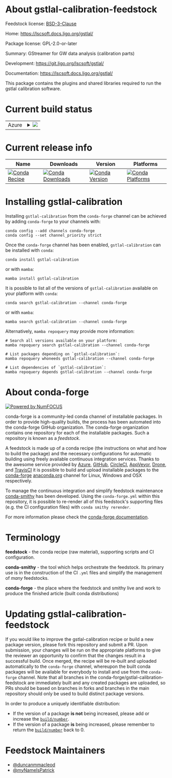 About gstlal-calibration-feedstock
==================================

Feedstock license: [BSD-3-Clause](https://github.com/conda-forge/gstlal-calibration-feedstock/blob/main/LICENSE.txt)

Home: https://lscsoft.docs.ligo.org/gstlal/

Package license: GPL-2.0-or-later

Summary: GStreamer for GW data analysis (calibration parts)

Development: https://git.ligo.org/lscsoft/gstlal/

Documentation: https://lscsoft.docs.ligo.org/gstlal/

This package contains the plugins and shared libraries required to
run the gstlal calibration software.


Current build status
====================


<table>
    
  <tr>
    <td>Azure</td>
    <td>
      <details>
        <summary>
          <a href="https://dev.azure.com/conda-forge/feedstock-builds/_build/latest?definitionId=9066&branchName=main">
            <img src="https://dev.azure.com/conda-forge/feedstock-builds/_apis/build/status/gstlal-calibration-feedstock?branchName=main">
          </a>
        </summary>
        <table>
          <thead><tr><th>Variant</th><th>Status</th></tr></thead>
          <tbody><tr>
              <td>linux_64_python3.10.____cpython</td>
              <td>
                <a href="https://dev.azure.com/conda-forge/feedstock-builds/_build/latest?definitionId=9066&branchName=main">
                  <img src="https://dev.azure.com/conda-forge/feedstock-builds/_apis/build/status/gstlal-calibration-feedstock?branchName=main&jobName=linux&configuration=linux%20linux_64_python3.10.____cpython" alt="variant">
                </a>
              </td>
            </tr><tr>
              <td>linux_64_python3.11.____cpython</td>
              <td>
                <a href="https://dev.azure.com/conda-forge/feedstock-builds/_build/latest?definitionId=9066&branchName=main">
                  <img src="https://dev.azure.com/conda-forge/feedstock-builds/_apis/build/status/gstlal-calibration-feedstock?branchName=main&jobName=linux&configuration=linux%20linux_64_python3.11.____cpython" alt="variant">
                </a>
              </td>
            </tr><tr>
              <td>linux_64_python3.12.____cpython</td>
              <td>
                <a href="https://dev.azure.com/conda-forge/feedstock-builds/_build/latest?definitionId=9066&branchName=main">
                  <img src="https://dev.azure.com/conda-forge/feedstock-builds/_apis/build/status/gstlal-calibration-feedstock?branchName=main&jobName=linux&configuration=linux%20linux_64_python3.12.____cpython" alt="variant">
                </a>
              </td>
            </tr><tr>
              <td>linux_64_python3.9.____cpython</td>
              <td>
                <a href="https://dev.azure.com/conda-forge/feedstock-builds/_build/latest?definitionId=9066&branchName=main">
                  <img src="https://dev.azure.com/conda-forge/feedstock-builds/_apis/build/status/gstlal-calibration-feedstock?branchName=main&jobName=linux&configuration=linux%20linux_64_python3.9.____cpython" alt="variant">
                </a>
              </td>
            </tr><tr>
              <td>linux_aarch64_python3.10.____cpython</td>
              <td>
                <a href="https://dev.azure.com/conda-forge/feedstock-builds/_build/latest?definitionId=9066&branchName=main">
                  <img src="https://dev.azure.com/conda-forge/feedstock-builds/_apis/build/status/gstlal-calibration-feedstock?branchName=main&jobName=linux&configuration=linux%20linux_aarch64_python3.10.____cpython" alt="variant">
                </a>
              </td>
            </tr><tr>
              <td>linux_aarch64_python3.11.____cpython</td>
              <td>
                <a href="https://dev.azure.com/conda-forge/feedstock-builds/_build/latest?definitionId=9066&branchName=main">
                  <img src="https://dev.azure.com/conda-forge/feedstock-builds/_apis/build/status/gstlal-calibration-feedstock?branchName=main&jobName=linux&configuration=linux%20linux_aarch64_python3.11.____cpython" alt="variant">
                </a>
              </td>
            </tr><tr>
              <td>linux_aarch64_python3.12.____cpython</td>
              <td>
                <a href="https://dev.azure.com/conda-forge/feedstock-builds/_build/latest?definitionId=9066&branchName=main">
                  <img src="https://dev.azure.com/conda-forge/feedstock-builds/_apis/build/status/gstlal-calibration-feedstock?branchName=main&jobName=linux&configuration=linux%20linux_aarch64_python3.12.____cpython" alt="variant">
                </a>
              </td>
            </tr><tr>
              <td>linux_aarch64_python3.9.____cpython</td>
              <td>
                <a href="https://dev.azure.com/conda-forge/feedstock-builds/_build/latest?definitionId=9066&branchName=main">
                  <img src="https://dev.azure.com/conda-forge/feedstock-builds/_apis/build/status/gstlal-calibration-feedstock?branchName=main&jobName=linux&configuration=linux%20linux_aarch64_python3.9.____cpython" alt="variant">
                </a>
              </td>
            </tr><tr>
              <td>linux_ppc64le_python3.10.____cpython</td>
              <td>
                <a href="https://dev.azure.com/conda-forge/feedstock-builds/_build/latest?definitionId=9066&branchName=main">
                  <img src="https://dev.azure.com/conda-forge/feedstock-builds/_apis/build/status/gstlal-calibration-feedstock?branchName=main&jobName=linux&configuration=linux%20linux_ppc64le_python3.10.____cpython" alt="variant">
                </a>
              </td>
            </tr><tr>
              <td>linux_ppc64le_python3.11.____cpython</td>
              <td>
                <a href="https://dev.azure.com/conda-forge/feedstock-builds/_build/latest?definitionId=9066&branchName=main">
                  <img src="https://dev.azure.com/conda-forge/feedstock-builds/_apis/build/status/gstlal-calibration-feedstock?branchName=main&jobName=linux&configuration=linux%20linux_ppc64le_python3.11.____cpython" alt="variant">
                </a>
              </td>
            </tr><tr>
              <td>linux_ppc64le_python3.12.____cpython</td>
              <td>
                <a href="https://dev.azure.com/conda-forge/feedstock-builds/_build/latest?definitionId=9066&branchName=main">
                  <img src="https://dev.azure.com/conda-forge/feedstock-builds/_apis/build/status/gstlal-calibration-feedstock?branchName=main&jobName=linux&configuration=linux%20linux_ppc64le_python3.12.____cpython" alt="variant">
                </a>
              </td>
            </tr><tr>
              <td>linux_ppc64le_python3.9.____cpython</td>
              <td>
                <a href="https://dev.azure.com/conda-forge/feedstock-builds/_build/latest?definitionId=9066&branchName=main">
                  <img src="https://dev.azure.com/conda-forge/feedstock-builds/_apis/build/status/gstlal-calibration-feedstock?branchName=main&jobName=linux&configuration=linux%20linux_ppc64le_python3.9.____cpython" alt="variant">
                </a>
              </td>
            </tr><tr>
              <td>osx_64_python3.10.____cpython</td>
              <td>
                <a href="https://dev.azure.com/conda-forge/feedstock-builds/_build/latest?definitionId=9066&branchName=main">
                  <img src="https://dev.azure.com/conda-forge/feedstock-builds/_apis/build/status/gstlal-calibration-feedstock?branchName=main&jobName=osx&configuration=osx%20osx_64_python3.10.____cpython" alt="variant">
                </a>
              </td>
            </tr><tr>
              <td>osx_64_python3.11.____cpython</td>
              <td>
                <a href="https://dev.azure.com/conda-forge/feedstock-builds/_build/latest?definitionId=9066&branchName=main">
                  <img src="https://dev.azure.com/conda-forge/feedstock-builds/_apis/build/status/gstlal-calibration-feedstock?branchName=main&jobName=osx&configuration=osx%20osx_64_python3.11.____cpython" alt="variant">
                </a>
              </td>
            </tr><tr>
              <td>osx_64_python3.12.____cpython</td>
              <td>
                <a href="https://dev.azure.com/conda-forge/feedstock-builds/_build/latest?definitionId=9066&branchName=main">
                  <img src="https://dev.azure.com/conda-forge/feedstock-builds/_apis/build/status/gstlal-calibration-feedstock?branchName=main&jobName=osx&configuration=osx%20osx_64_python3.12.____cpython" alt="variant">
                </a>
              </td>
            </tr><tr>
              <td>osx_64_python3.9.____cpython</td>
              <td>
                <a href="https://dev.azure.com/conda-forge/feedstock-builds/_build/latest?definitionId=9066&branchName=main">
                  <img src="https://dev.azure.com/conda-forge/feedstock-builds/_apis/build/status/gstlal-calibration-feedstock?branchName=main&jobName=osx&configuration=osx%20osx_64_python3.9.____cpython" alt="variant">
                </a>
              </td>
            </tr>
          </tbody>
        </table>
      </details>
    </td>
  </tr>
</table>

Current release info
====================

| Name | Downloads | Version | Platforms |
| --- | --- | --- | --- |
| [![Conda Recipe](https://img.shields.io/badge/recipe-gstlal--calibration-green.svg)](https://anaconda.org/conda-forge/gstlal-calibration) | [![Conda Downloads](https://img.shields.io/conda/dn/conda-forge/gstlal-calibration.svg)](https://anaconda.org/conda-forge/gstlal-calibration) | [![Conda Version](https://img.shields.io/conda/vn/conda-forge/gstlal-calibration.svg)](https://anaconda.org/conda-forge/gstlal-calibration) | [![Conda Platforms](https://img.shields.io/conda/pn/conda-forge/gstlal-calibration.svg)](https://anaconda.org/conda-forge/gstlal-calibration) |

Installing gstlal-calibration
=============================

Installing `gstlal-calibration` from the `conda-forge` channel can be achieved by adding `conda-forge` to your channels with:

```
conda config --add channels conda-forge
conda config --set channel_priority strict
```

Once the `conda-forge` channel has been enabled, `gstlal-calibration` can be installed with `conda`:

```
conda install gstlal-calibration
```

or with `mamba`:

```
mamba install gstlal-calibration
```

It is possible to list all of the versions of `gstlal-calibration` available on your platform with `conda`:

```
conda search gstlal-calibration --channel conda-forge
```

or with `mamba`:

```
mamba search gstlal-calibration --channel conda-forge
```

Alternatively, `mamba repoquery` may provide more information:

```
# Search all versions available on your platform:
mamba repoquery search gstlal-calibration --channel conda-forge

# List packages depending on `gstlal-calibration`:
mamba repoquery whoneeds gstlal-calibration --channel conda-forge

# List dependencies of `gstlal-calibration`:
mamba repoquery depends gstlal-calibration --channel conda-forge
```


About conda-forge
=================

[![Powered by
NumFOCUS](https://img.shields.io/badge/powered%20by-NumFOCUS-orange.svg?style=flat&colorA=E1523D&colorB=007D8A)](https://numfocus.org)

conda-forge is a community-led conda channel of installable packages.
In order to provide high-quality builds, the process has been automated into the
conda-forge GitHub organization. The conda-forge organization contains one repository
for each of the installable packages. Such a repository is known as a *feedstock*.

A feedstock is made up of a conda recipe (the instructions on what and how to build
the package) and the necessary configurations for automatic building using freely
available continuous integration services. Thanks to the awesome service provided by
[Azure](https://azure.microsoft.com/en-us/services/devops/), [GitHub](https://github.com/),
[CircleCI](https://circleci.com/), [AppVeyor](https://www.appveyor.com/),
[Drone](https://cloud.drone.io/welcome), and [TravisCI](https://travis-ci.com/)
it is possible to build and upload installable packages to the
[conda-forge](https://anaconda.org/conda-forge) [anaconda.org](https://anaconda.org/)
channel for Linux, Windows and OSX respectively.

To manage the continuous integration and simplify feedstock maintenance
[conda-smithy](https://github.com/conda-forge/conda-smithy) has been developed.
Using the ``conda-forge.yml`` within this repository, it is possible to re-render all of
this feedstock's supporting files (e.g. the CI configuration files) with ``conda smithy rerender``.

For more information please check the [conda-forge documentation](https://conda-forge.org/docs/).

Terminology
===========

**feedstock** - the conda recipe (raw material), supporting scripts and CI configuration.

**conda-smithy** - the tool which helps orchestrate the feedstock.
                   Its primary use is in the construction of the CI ``.yml`` files
                   and simplify the management of *many* feedstocks.

**conda-forge** - the place where the feedstock and smithy live and work to
                  produce the finished article (built conda distributions)


Updating gstlal-calibration-feedstock
=====================================

If you would like to improve the gstlal-calibration recipe or build a new
package version, please fork this repository and submit a PR. Upon submission,
your changes will be run on the appropriate platforms to give the reviewer an
opportunity to confirm that the changes result in a successful build. Once
merged, the recipe will be re-built and uploaded automatically to the
`conda-forge` channel, whereupon the built conda packages will be available for
everybody to install and use from the `conda-forge` channel.
Note that all branches in the conda-forge/gstlal-calibration-feedstock are
immediately built and any created packages are uploaded, so PRs should be based
on branches in forks and branches in the main repository should only be used to
build distinct package versions.

In order to produce a uniquely identifiable distribution:
 * If the version of a package **is not** being increased, please add or increase
   the [``build/number``](https://docs.conda.io/projects/conda-build/en/latest/resources/define-metadata.html#build-number-and-string).
 * If the version of a package **is** being increased, please remember to return
   the [``build/number``](https://docs.conda.io/projects/conda-build/en/latest/resources/define-metadata.html#build-number-and-string)
   back to 0.

Feedstock Maintainers
=====================

* [@duncanmmacleod](https://github.com/duncanmmacleod/)
* [@myNameIsPatrick](https://github.com/myNameIsPatrick/)


